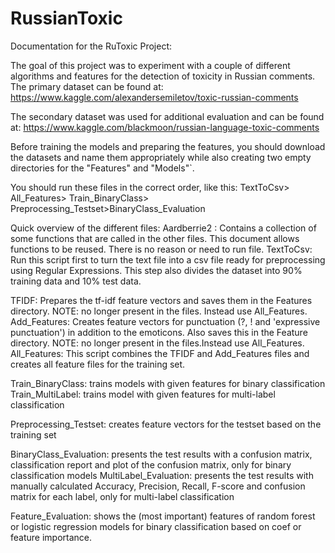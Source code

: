 # RussianToxic
Documentation for the RuToxic Project:

The goal of this project was to experiment with a couple of different algorithms and features for the detection of toxicity in Russian comments.
The primary dataset can be found at:
https://www.kaggle.com/alexandersemiletov/toxic-russian-comments

The secondary dataset was used for additional evaluation and can be found at:
https://www.kaggle.com/blackmoon/russian-language-toxic-comments

Before training the models and preparing the features, you should download the datasets and name them appropriately while also creating two empty directories for the "Features" and "Models"`.

You should run these files in the correct order, like this:
TextToCsv> All_Features> Train_BinaryClass> Preprocessing_Testset>BinaryClass_Evaluation

Quick overview of the different files:
Aardberrie2 : Contains a collection of some functions that are called in the other files. This document allows functions to be reused. There is no reason or need to run file.
TextToCsv: Run this script first to turn the text file into a csv file ready for preprocessing using Regular Expressions. This step also divides the dataset into 90% training data and 10% test data.

TFIDF: Prepares the tf-idf feature vectors and saves them in the Features directory. NOTE: no longer present in the files. Instead use All_Features.
Add_Features: Creates feature vectors for punctuation (?, ! and 'expressive punctuation') in addition to the emoticons. Also saves this in the Feature directory. NOTE: no longer present in the files.Instead use All_Features.
All_Features: This script combines the TFIDF and Add_Features files and creates all feature files for the training set.

Train_BinaryClass: trains models with given features for binary classification
Train_MultiLabel: trains model with given features for multi-label classification

Preprocessing_Testset: creates feature vectors for the testset based on the training set

BinaryClass_Evaluation: presents the test results with a confusion matrix, classification report and plot of the confusion matrix, only for binary classification models
MultiLabel_Evaluation: presents the test results with manually calculated Accuracy, Precision, Recall, F-score and confusion matrix for each label, only for multi-label classification

Feature_Evaluation: shows the (most important) features of random forest or logistic regression models for binary classification based on coef or feature importance.


